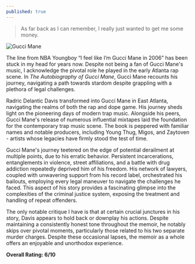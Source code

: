 ```yaml
---
published: true
---
```

> As far back as I can remember, I really just wanted to get me some money.

![Gucci Mane](https://assets.vogue.com/photos/5891101a85b3959618471886/master/w_2240,c_limit/00-gucci.jpg)

The line from NBA Youngboy “I feel like I’m Gucci Mane in 2006” has been stuck in my head for years now. Despite not being a fan of Gucci Mane's music, I acknowledge the pivotal role he played in the early Atlanta rap scene. In _The Autobiography of Gucci Mane_, Gucci Mane recounts his journey, navigating a path towards stardom despite grappling with a plethora of legal challenges.

Radric Delantic Davis transformed into Gucci Mane in East Atlanta, navigating the realms of both the rap and dope game. His journey sheds light on the pioneering days of modern trap music. Alongside his peers, Gucci Mane's release of numerous influential mixtapes laid the foundation for the contemporary trap music scene. The book is peppered with familiar names and notable producers, including Young Thug, Migos, and Zaytoven - artists whose legacies have firmly stood the test of time.

Gucci Mane's journey teetered on the edge of potential derailment at multiple points, due to his erratic behavior. Persistent incarcerations, entanglements in violence, street affiliations, and a battle with drug addiction repeatedly deprived him of his freedom. His network of lawyers, coupled with unwavering support from his record label, orchestrated his bailouts, employing every legal maneuver to navigate the challenges he faced. This aspect of his story provides a fascinating glimpse into the complexities of the criminal justice system, exposing the treatment and handling of repeat offenders.

The only notable critique I have is that at certain crucial junctures in his story, Davis appears to hold back or downplay his actions. Despite maintaining a consistently honest tone throughout the memoir, he notably skips over pivotal moments, particularly those related to his two separate murder charges. Despite these occasional lapses, the memoir as a whole offers an enjoyable and unorthodox experience.

**Overall Rating: 6/10**
